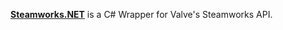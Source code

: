 [**Steamworks.NET**](https://github.com/rlabrecque/Steamworks.NET) is a C# Wrapper for Valve's Steamworks API.
